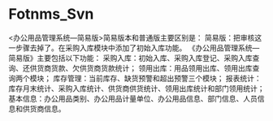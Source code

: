 # Fotnms_Svn
 <办公用品管理系统—简易版>简易版本和普通版主要区别是： 简易版：把审核这一步骤去掉了。在采购入库模块中添加了初始入库功能。 《办公用品管理系统—简易版》主要包括以下功能： 采购入库：初始入库、采购入库登记、采购入库查询、还供货商货款、欠供货商货款统计； 领用出库：用品领用出库、领用出库查询两个模块； 库存管理：当前库存、缺货预警和超出预警三个模块； 报表统计：库存月末统计、采购入库统计、供货商供货统计、领用出库统计和部门领用统计； 基本信息：办公用品类别、办公用品计量单位、办公用品信息、部门信息、人员信息和供货商信息。
